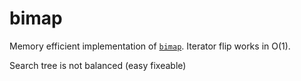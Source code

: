 # bimap
Memory  efficient implementation of [`bimap`](https://en.wikipedia.org/wiki/Bidirectional_map). Iterator flip works in O(1).


Search tree is not balanced (easy fixeable)
